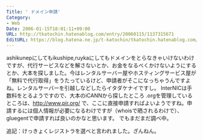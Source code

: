 ```yaml
---
Title: ' ドメイン申請'
Category:
- Web
Date: 2006-01-15T18:01:11+09:00
URL: http://tkatochin.hatenablog.com/entry/20060115/1137315671
EditURL: https://blog.hatena.ne.jp/t-katochin/tkatochin.hatenablog.com/atom/entry/6653586347154756127
---
```


ashikunepにしてもikushipe,ruykaにしてもドメインをとらなきゃいけないわけですが、代行サービスなどを解さないとか、お金をなるべくかけないようにするとか、大本を探しました。今はレンタルサーバー屋やホスティングサービス屋が「無料で代行取得」をうたっているけど、申請者がそこになっちゃうんですよね。レンタルサーバーを引越しなどしたらイタダケナイですし。
InterNICは手数料をとるようですので、大本のiCANNから探したところ .orgを管理しているところは、http://www.pir.org/ で、ここに直接申請すればよいようですね。申請するには個人情報が必要になるわけですが（whoisで晒されるわけで）、gluegentで申請すれば良いのかなと思います。
でもまだまだ調べ中。

追記：けっきょくレジストラを選べと言われました。ざんねん。
